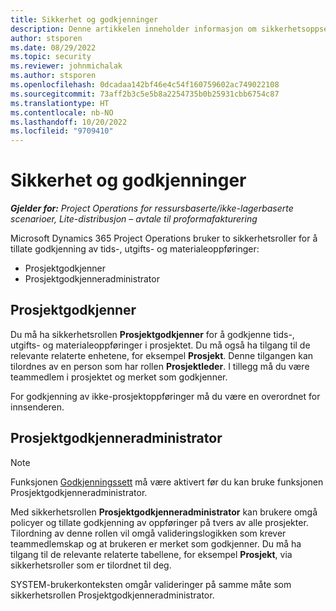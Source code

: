 ```yaml
---
title: Sikkerhet og godkjenninger
description: Denne artikkelen inneholder informasjon om sikkerhetsoppsettet for arbeid med godkjenninger i Microsoft Dynamics 365 Project Operations.
author: stsporen
ms.date: 08/29/2022
ms.topic: security
ms.reviewer: johnmichalak
ms.author: stsporen
ms.openlocfilehash: 0dcadaa142bf46e4c54f160759602ac749022108
ms.sourcegitcommit: 73aff2b3c5e5b8a2254735b0b25931cbb6754c87
ms.translationtype: HT
ms.contentlocale: nb-NO
ms.lasthandoff: 10/20/2022
ms.locfileid: "9709410"
---
```

# <a name="security-and-approvals"></a>Sikkerhet og godkjenninger

_**Gjelder for:** Project Operations for ressursbaserte/ikke-lagerbaserte scenarioer, Lite-distribusjon – avtale til proformafakturering_

Microsoft Dynamics 365 Project Operations bruker to sikkerhetsroller for å tillate godkjenning av tids-, utgifts- og materialeoppføringer:

- Prosjektgodkjenner
- Prosjektgodkjenneradministrator

## <a name="project-approver"></a>Prosjektgodkjenner

Du må ha sikkerhetsrollen **Prosjektgodkjenner** for å godkjenne tids-, utgifts- og materialeoppføringer i prosjektet. Du må også ha tilgang til de relevante relaterte enhetene, for eksempel **Prosjekt**. Denne tilgangen kan tilordnes av en person som har rollen **Prosjektleder**. I tillegg må du være teammedlem i prosjektet og merket som godkjenner.

For godkjenning av ikke-prosjektoppføringer må du være en overordnet for innsenderen.

## <a name="project-approver-admin"></a>Prosjektgodkjenneradministrator

> [!NOTE]
> Funksjonen [Godkjenningssett](approval-sets.md) må være aktivert før du kan bruke funksjonen Prosjektgodkjenneradministrator.

Med sikkerhetsrollen **Prosjektgodkjenneradministrator** kan brukere omgå policyer og tillate godkjenning av oppføringer på tvers av alle prosjekter. Tilordning av denne rollen vil omgå valideringslogikken som krever teammedlemskap og at brukeren er merket som godkjenner. Du må ha tilgang til de relevante relaterte tabellene, for eksempel **Prosjekt**, via sikkerhetsroller som er tilordnet til deg.

SYSTEM-brukerkonteksten omgår valideringer på samme måte som sikkerhetsrollen Prosjektgodkjenneradministrator.
